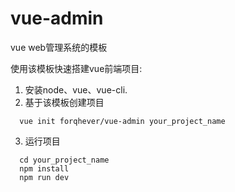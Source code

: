 # vue-admin
vue web管理系统的模板

使用该模板快速搭建vue前端项目:
1. 安装node、vue、vue-cli.
2. 基于该模板创建项目
```
  vue init forqhever/vue-admin your_project_name
```
3. 运行项目
```
  cd your_project_name
  npm install
  npm run dev
```
